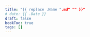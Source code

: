 ```yaml
---
title: "{{ replace .Name ".md" "" }}"
# date: {{ .Date }}
draft: false
bookToc: true
tags: []
---
```


# 


